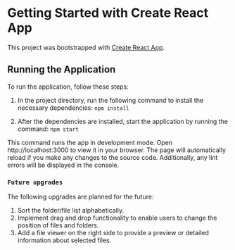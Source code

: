 # Getting Started with Create React App

This project was bootstrapped with [Create React App](https://github.com/facebook/create-react-app).

## Running the Application

To run the application, follow these steps:

1. In the project directory, run the following command to install the necessary dependencies:
   `npm install`

2. After the dependencies are installed, start the application by running the command:
   `npm start`

This command runs the app in development mode. Open http://localhost:3000 to view it in your browser. The page will automatically reload if you make any changes to the source code. Additionally, any lint errors will be displayed in the console.

### `Future upgrades`

The following upgrades are planned for the future:

1. Sort the folder/file list alphabetically.
2. Implement drag and drop functionality to enable users to change the position of files and folders.
3. Add a file viewer on the right side to provide a preview or detailed information about selected files.
